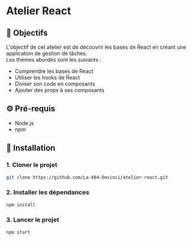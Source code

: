 # Atelier React

## 🎯 Objectifs

L'objectif de cet atelier est de découvrir les bases de React en créant une application de gestion de tâches.\
Les thèmes abordés sont les suivants :

- Comprendre les bases de React
- Utiliser les hooks de React
- Diviser son code en composants
- Ajouter des props à ses composants

## ⚙️ Pré-requis

- Node.js
- npm

## 🔧 Installation

### 1. Cloner le projet

```bash
git clone https://github.com/La-404-Devinci/atelier-react.git
```

### 2. Installer les dépendances

```bash
npm install
```

### 3. Lancer le projet

```bash
npm start
```

